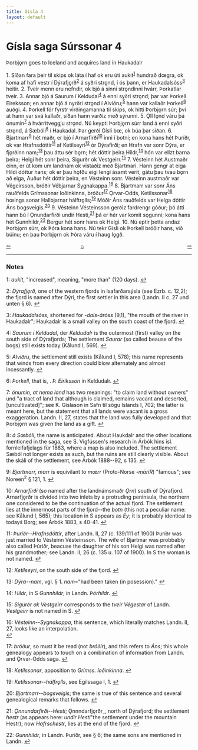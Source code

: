 ```yaml
---
title: Gísla 4
layout: default
---
```


# Gísla saga Súrssonar 4

Þorbj&#x1EB;rn goes to Iceland and acquires land in Haukadalr

1\. Síðan fara þeir til skips ok láta í haf ok eru úti aukit<sup id="a1">[1](#myfootnote1)</sup> hundrað d&oelig;gra, ok koma af hafi vestr í Dýrafj&#x1EB;rð<sup id="a2">[2](#myfootnote2)</sup> á syðri str&#x1EB;nd, í ós þann, er Haukadalsóss<sup id="a3">[3](#myfootnote3)</sup> heitir. 2. Tveir menn eru nefndir, ok bjó á sinni str&#x1EB;ndinni hvárr, Þorkatlar tveir. 3. Annar bjó á Saurum í Keldudal<sup id="a4">[4](#myfootnote4)</sup> á enni syðri str&#x1EB;nd; þar var Þorkell Eireksson; en annar bjó á nyrðri str&#x1EB;nd í Alviðru;<sup id="a5">[5](#myfootnote5)</sup> hann var kallaðr Þorkell<sup id="a6">[6](#myfootnote6)</sup> auðgi. 4. Þorkell fór fyrstr virðingamanna til skips, ok hitti Þorbj&#x1EB;rn súr; því at hann var svá kallaðr, síðan hann varðiz með sýrunni. 5. Ǫll l&#x1EB;nd váru þá ónumin<sup id="a7">[7](#myfootnote7)</sup> á hvárritveggju str&#x1EB;nd. Nú keypti Þorbj&#x1EB;rn súrr land á enni syðri str&#x1EB;nd, á Sæbóli<sup id="a8">[8](#myfootnote8)</sup> í Haukadal. Þar gerði Gísli b&oelig;, ok búa þar síðan. 6. Bjartmarr<sup id="a9">[9](#myfootnote9)</sup> hét maðr, er bjó í Arnarfirði<sup id="a10">[10](#myfootnote10)</sup> inni í botni; en kona hans hét Þuríðr, ok var Hrafnsdóttir<sup id="a11">[11](#myfootnote11)</sup> af Ketilseyri<sup id="a12">[12](#myfootnote12)</sup> ór Dýrafirði; en Hrafn var sonr Dýra, er fj&#x1EB;rðinn nam;<sup id="a13">[13](#myfootnote13)</sup> þau áttu sér b&#x1EB;rn; hét dóttir þeira Hildr,<sup id="a14">[14](#myfootnote14)</sup> hón var ellzt barna þeira; Helgi hét sonr þeira, Sigurðr ok Vestgeirr.<sup id="a15">[15](#myfootnote15)</sup> 7. Vésteinn hét Austmaðr einn, er út kom um landnám ok vistaðiz með Bjartmari. Hann gengr at eiga Hildi dóttur hans; ok er þau h&#x1EB;fðu eigi lengi ásamt verit, gátu þau tvau b&#x1EB;rn að eiga, Auður hét dóttir þeira, en Vésteinn sonr. Vésteinn austmaðr var Végeirsson, bróðir Vébjarnar Sygnakappa.<sup id="a16">[16](#myfootnote16)</sup> 8. Bjartmarr var sonr Áns rauðfelds Grímssonar loðinkinna, bróður<sup id="a17">[17](#myfootnote17)</sup> Ǫrvar-Odds, Ketilssonar<sup id="a8">[18](#myfootnote18)</sup> h&oelig;ings sonar Hallbjarnar hálftr&#x1EB;lls;<sup id="a19">[19](#myfootnote19)</sup> Móðir Áns rauðfelds var Helga dóttir Áns bogsveigis.<sup id="a20">[20](#myfootnote20)</sup> 9. Vésteinn Vésteinsson gerðiz fardrengr góður; þó átti hann bú í Ǫnundarfirði undir Hesti,<sup id="a21">[21](#myfootnote21)</sup> þá er hér var komit s&#x1EB;gunni; kona hans hét Gunnhildr,<sup id="a22">[22](#myfootnote22)</sup> Bergur hét sonr hans ok Helgi. 10. Nú eptir þetta andaz Þorbj&#x1EB;rn súrr, ok Þóra kona hans. Nú tekr Gísli ok Þorkell bróðir hans, við búinu; en þau Þorbj&#x1EB;rn ok Þóra váru í haug l&#x1EB;gð.

<div style="float: left"><a href="http://rcblack.net/Gisli_saga/Gisli_3">⇦</a></div>
<div style="float: right"><a href="http://rcblack.net/Gisli_saga/Gisli_5">⇨</a></div>
<div style="margin: 0 auto; width: 100px;"><a href="http://rcblack.net/Gisli_saga/Gisli_home">&#8962;</a></div>

---

### Notes

<a name="myfootnote1" id="f1">1</a>:
 _aukit_, "increased", meaning, "more than" (120 days).
[↩](#a1)

<a name="myfootnote2" id="f2">2</a>:
_Dýrafj&#x1EB;rð_, one of the western fjords in Isafarðarsýsla (see Ezrb. c. 12,2); the fjord is named after Dýri, the first settler in this area (Landn. II c. 27 und unten § 6).
[↩](#a2)

<a name="myfootnote3" id="f3">3</a>:
 _Haukadalsóss_, shortened for _-dals-áróss_ (9,1), "the mouth of the river in Haukadalr"; Haukadalr is a small valley on the south coast of the fjord.
[↩](#a3)

<a name="myfootnote4" id="f4">4</a>:
 _Saurum í Keldudal_, der _Keldudalr_ is the outermost (first) valley on the south side of Dýrafjords; The settlement _Saurar_ (so called beause of the bogs) still exists today (Kålund I, 569).
[↩](#a4)

<a name="myfootnote5" id="f5">5</a>:
 _Alviðru_, the settlement still exists (Kålund I, 578); this name represents that winds from every direction could blow alternately and almost incessantly.
[↩](#a5)

<a name="myfootnote6" id="f6">6</a>:
 _Þorkell_, that is, . _Þ. Eiríksson_ in Keldudalr.
[↩](#a6)

<a name="myfootnote7" id="f7">7</a>:
 _ónumin, at nema land_ has two meanings: "to claim land without owners" und "a tract of land that although is claimed, remains vacant and deserted, [uncultivated]"; see K. Gíslason in Safn til sögu Islands I, 702; the latter is meant here, but the statement that all lands were vacant is a gross exaggeration. Landn. II, 27, states that the land was fully developed and that Þorbj&#x1EB;rn was given the land as a gift.
[↩](#a7)

<a name="myfootnote8" id="f8">8</a>:
 _á S&oelig;bóli_, the name is anticipated. About Haukdalr and the other locations mentioned in the saga, see S. Vigfússen's research in Árbók hins ísl. fornleifafjelags für 1883, where a map is also included. The settlement Sæból not longer exists as such, but the ruins are still clearly visible. About the skáli of the settlement, see Árbók 1888--92, s 135.
[↩](#a8)

<a name="myfootnote9" id="f9">9</a>:
 _Bjartmarr, marr_ is equivilant to _m&oelig;rr_ (Proto-Norse -_m&amacr;riR_) "famous"; see Noreen<sup>2</sup> &sect; 121, 1.
[↩](#a9)

<a name="myfootnote10" id="f10">10</a>:
 _Arnarfirði_ (so named after the landnámsmaðr _Ǫrn_) south of Dýrafjord. Arnarfj&#x1EB;rðr is divided into two inlets by a protruding peninsula, the northern one considered to be the continuation of the actual fjord. The settlement lies at the innermost parts of the fjord--the _botn_ (this not a peculiar name: see Kålund I, 565); this location in S appears as _Ey_; it is probably identical to todayś Borg; see Árbók 1883, s 40-41.
[↩](#a10)

<a name="myfootnote11" id="f11">11</a>:
 _Þuríðr--Hrafnsdóttir_, after Landn. II, 27 (c. 139/111 of 1900) Þuríðr was just married to Vésteinn Vésteinsson. The wife of Bjartmar was probbably also called Þúriðr, beacuse the daughter of his son Helgi was named after his grandmother; see Landn. II, 26 (c. 135 u. 107 of 1900). In S the woman is not named.
[↩](#a11)

<a name="myfootnote12" id="f12">12</a>:
 _Ketilseyri_, on the south side of the fjord.
[↩](#a12)

<a name="myfootnote13" id="f13">13</a>:
 _Dýra--nam_, vgl. &sect; 1. _nam_="had been taken (in posession)."
[↩](#a13)

<a name="myfootnote14" id="f14">14</a>:
 _Hildr_, in S _Gunnhildr_, in Landn. _Þórhildr_.
[↩](#a14)

<a name="myfootnote15" id="f15">15</a>:
 _Sigurðr ok Vestgeirr_ corresponds to the _tveir Végestar_ of Landn. _Vestgeirr_ is not named in S.
[↩](#a15)

<a name="myfootnote16" id="f16">16</a>:
 _Vésteinn--Sygnakappa_, this sentence, which literally matches Landn. II, 27, looks like an interpolation.  
[↩](#a16)

<a name="myfootnote17" id="f17">17</a>:
 _bróður_, so must it be read (not _bróðir_), and this refers to _Áns_; this whole genealogy appears to touch on a combination of information from Landn. and Ǫrvar-Odds saga.
 [↩](#a17)

 <a name="myfootnote18" id="f18">18</a>:
  _Ketílssonar_, apposition to _Grímss. loðinkinna_.
 [↩](#a18)

 <a name="myfootnote19" id="f19">19</a>:
  _Ketílssonar--hálfr&#x1EB;lls_, see Egilssaga I, 1.
 [↩](#a19)

<a name="myfootnote20" id="f20">20</a>:
 _Bjartmarr--bogsveigis_; the same is true of this sentence and several genealogical remarks that follows.
[↩](#a20)

<a name="myfootnote21" id="f21">21</a>:
 _Ǫnnundarfirði--Hesti_; Ǫnnndarfj&#x1EB;rðr_, north of Dýrafjord; the settlement _hestr_ (as appears here: _undir Hesti_"the settlement under the mountain Hestr); now _Hafrschestr_, lies at the end of the fjord.
[↩](#a21)

<a name="myfootnote22" id="f22">22</a>:
 _Gunnhildr_, in Landn. Þuríðr, see &sect; 6; the same sons are mentioned in Landn.
[↩](#a22)
